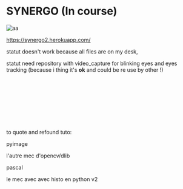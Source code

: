 # SYNERGO (In course)

![aa](https://user-images.githubusercontent.com/54853371/71028191-20fd8b00-210d-11ea-90fd-2ef5c299e2af.png)


https://synergo2.herokuapp.com/



statut doesn't work because all files are on my desk,

statut need repository with video_capture for blinking eyes and eyes tracking (because i thing it's <strong>ok</strong> and could be re use by other !)



<br>
<br>
<br>
<br>
<br>
<br>
<br>

to quote and refound tuto:

pyimage

l'autre mec d'opencv/dlib

pascal

le mec avec avec histo en python v2
